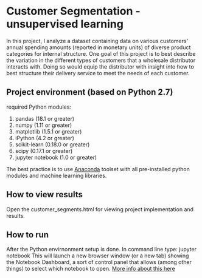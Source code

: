 # Customer Segmentation - unsupervised learning

In this project, I analyze a dataset containing data on various customers' annual spending amounts (reported in monetary units) of diverse product categories for internal structure. One goal of this project is to best describe the variation in the different types of customers that a wholesale distributor interacts with. Doing so would equip the distributor with insight into how to best structure their delivery service to meet the needs of each customer.

## Project environment (based on Python 2.7)
required Python modules:
1) pandas (18.1 or greater)
2) numpy (1.11 or greater)
3) matplotlib (1.5.1 or greater)
4) iPython (4.2 or greater)
5) scikit-learn (0.18.0 or greater)
6) scipy (0.17.1 or greater)
7) jupyter notebook (1.0 or greater)

The best practice is to use [Anaconda](https://www.continuum.io/downloads) toolset with all pre-installed python modules and machine learning libraries.

## How to view results
Open the customer_segments.html for viewing project implementation and results. 

## How to run
After the Python envirnonment setup is done. In command line type: jupyter notebook
This will launch a new browser window (or a new tab) showing the Notebook Dashboard, a sort of control panel that allows (among other things) to select which notebook to open.
[More info about this here](http://jupyter-notebook-beginner-guide.readthedocs.io/en/latest/execute.html)
